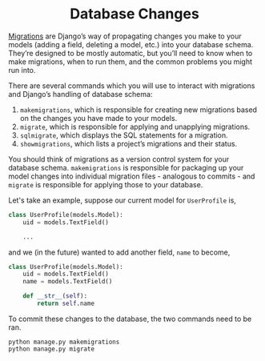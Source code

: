 <div align="center">
    <h1> Database Changes </h1>
</div>

[Migrations](https://docs.djangoproject.com/en/5.0/topics/migrations/#top) are Django’s way of propagating changes you 
make to your models (adding a field, deleting a model, etc.) into your database schema. They’re designed to be mostly 
automatic, but you’ll need to know when to make migrations, when to 
run them, and the common problems you might run into.

There are several commands which you will use to interact with migrations and Django’s handling of database schema:

1. `makemigrations`, which is responsible for creating new migrations based on the changes you have made to your models.
2. `migrate`, which is responsible for applying and unapplying migrations.
3. `sqlmigrate`, which displays the SQL statements for a migration.
4. `showmigrations`, which lists a project’s migrations and their status.

You should think of migrations as a version control system for your database schema. `makemigrations` is responsible 
for packaging up your model changes into individual migration files - analogous to commits - and `migrate` is responsible 
for applying those to your database.

Let's take an example, suppose our current model for `UserProfile` is,

```Python
class UserProfile(models.Model):
    uid = models.TextField()

    ...
```

and we (in the future) wanted to add another field, `name` to become,

```python
class UserProfile(models.Model):
    uid = models.TextField()
    name = models.TextField()

    def __str__(self):
        return self.name
```

To commit these changes to the database, the two commands need to be ran.

```commandline
python manage.py makemigrations
python manage.py migrate
```